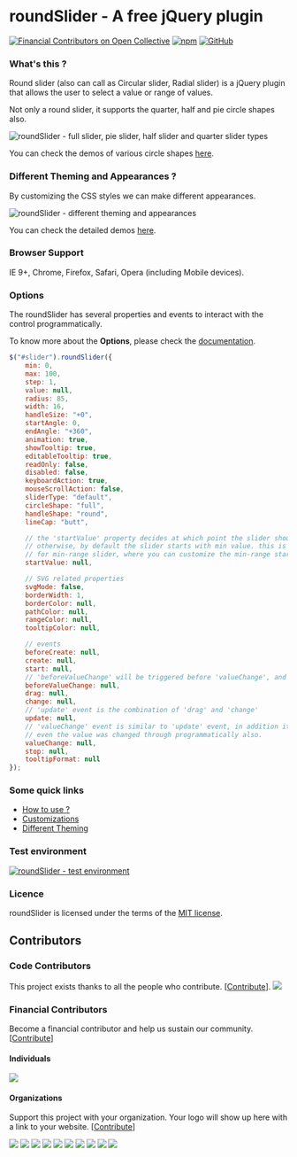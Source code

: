 # roundSlider - A free jQuery plugin

[![Financial Contributors on Open Collective](https://opencollective.com/roundSlider/all/badge.svg?label=financial+contributors)](https://opencollective.com/roundSlider) [![npm](https://img.shields.io/npm/v/round-slider)](https://www.npmjs.com/package/round-slider) [![GitHub](https://img.shields.io/github/license/soundar24/roundSlider)](https://github.com/soundar24/roundSlider/blob/master/LICENSE)

### What's this ?

Round slider (also can call as Circular slider, Radial slider) is a jQuery plugin that allows the user to select a value or range of values.

Not only a round slider, it supports the quarter, half and pie circle shapes also.

![roundSlider - full slider, pie slider, half slider and quarter slider types](/images/sliders.png)

You can check the demos of various circle shapes [here](http://roundsliderui.com/demos.html#various-circle-shapes "various circle shapes - demo").

### Different Theming and Appearances ?

By customizing the CSS styles we can make different appearances.

![roundSlider - different theming and appearances](/images/appearances.png)

You can check the detailed demos [here](http://roundsliderui.com/demos.html#different-theming-and-appearances "different theming and appearances").

### Browser Support

IE 9+, Chrome, Firefox, Safari, Opera (including Mobile devices).

### Options

The roundSlider has several properties and events to interact with the control programmatically. 

To know more about the **Options**, please check the [documentation](http://roundsliderui.com/document.html#options "Documentation about roundSlider Options").

```javascript
$("#slider").roundSlider({
	min: 0,
	max: 100,
	step: 1,
	value: null,
	radius: 85,
	width: 16,
	handleSize: "+0",
	startAngle: 0,
	endAngle: "+360",
	animation: true,
	showTooltip: true,
	editableTooltip: true,
	readOnly: false,
	disabled: false,
	keyboardAction: true,
	mouseScrollAction: false,
	sliderType: "default",
	circleShape: "full",
	handleShape: "round",
	lineCap: "butt",

	// the 'startValue' property decides at which point the slider should start.
	// otherwise, by default the slider starts with min value. this is mainly used
	// for min-range slider, where you can customize the min-range start position.
	startValue: null,

	// SVG related properties
	svgMode: false,
	borderWidth: 1,
	borderColor: null,
	pathColor: null,
	rangeColor: null,
	tooltipColor: null,

	// events
	beforeCreate: null,
	create: null,
	start: null,
	// 'beforeValueChange' will be triggered before 'valueChange', and it can be cancellable
	beforeValueChange: null,
	drag: null,
	change: null,
	// 'update' event is the combination of 'drag' and 'change'
	update: null,
	// 'valueChange' event is similar to 'update' event, in addition it will trigger
	// even the value was changed through programmatically also.
	valueChange: null,
	stop: null,
	tooltipFormat: null
});
```

### Some quick links

- [How to use ?](http://roundsliderui.com/document.html#how-to-install "roundSlider - How to use ?")
- [Customizations](http://roundsliderui.com/demos.html#customizations "roundSlider - Customizations")
- [Different Theming](http://roundsliderui.com/demos.html#different-theming-and-appearances "roundSlider - Different theming and appearances")

### Test environment

[![roundSlider - test environment](/images/Browserstack-logo.png)](https://www.browserstack.com/)

### Licence

roundSlider is licensed under the terms of the [MIT license](http://roundsliderui.com/licence.html "roundSlider - MIT licence").

## Contributors

### Code Contributors

This project exists thanks to all the people who contribute. [[Contribute](CONTRIBUTING.md)].
<a href="https://github.com/soundar24/roundSlider/graphs/contributors"><img src="https://opencollective.com/roundSlider/contributors.svg?width=890&button=false" /></a>

### Financial Contributors

Become a financial contributor and help us sustain our community. [[Contribute](https://opencollective.com/roundSlider/contribute)]

#### Individuals

<a href="https://opencollective.com/roundSlider"><img src="https://opencollective.com/roundSlider/individuals.svg?width=890"></a>

#### Organizations

Support this project with your organization. Your logo will show up here with a link to your website. [[Contribute](https://opencollective.com/roundSlider/contribute)]

<a href="https://opencollective.com/roundSlider/organization/0/website"><img src="https://opencollective.com/roundSlider/organization/0/avatar.svg"></a>
<a href="https://opencollective.com/roundSlider/organization/1/website"><img src="https://opencollective.com/roundSlider/organization/1/avatar.svg"></a>
<a href="https://opencollective.com/roundSlider/organization/2/website"><img src="https://opencollective.com/roundSlider/organization/2/avatar.svg"></a>
<a href="https://opencollective.com/roundSlider/organization/3/website"><img src="https://opencollective.com/roundSlider/organization/3/avatar.svg"></a>
<a href="https://opencollective.com/roundSlider/organization/4/website"><img src="https://opencollective.com/roundSlider/organization/4/avatar.svg"></a>
<a href="https://opencollective.com/roundSlider/organization/5/website"><img src="https://opencollective.com/roundSlider/organization/5/avatar.svg"></a>
<a href="https://opencollective.com/roundSlider/organization/6/website"><img src="https://opencollective.com/roundSlider/organization/6/avatar.svg"></a>
<a href="https://opencollective.com/roundSlider/organization/7/website"><img src="https://opencollective.com/roundSlider/organization/7/avatar.svg"></a>
<a href="https://opencollective.com/roundSlider/organization/8/website"><img src="https://opencollective.com/roundSlider/organization/8/avatar.svg"></a>
<a href="https://opencollective.com/roundSlider/organization/9/website"><img src="https://opencollective.com/roundSlider/organization/9/avatar.svg"></a>
